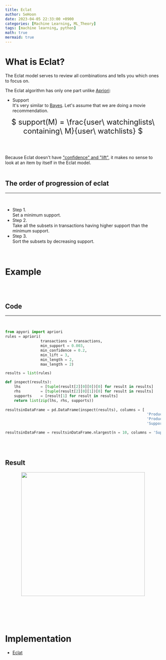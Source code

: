```yaml
---
title: Eclat
author: SeHoon
date: 2023-04-05 22:33:00 +0900
categories: [Machine Learning, ML_Theory]
tags: [machine learning, python]
math: true
mermaid: true
---
```


# What is Eclat?

The Eclat model serves to review all combinations and tells you which ones to focus on.<br>

The Eclat algorithm has only one part unlike [Apriori](https://csh970605.github.io/posts/Apriori/):

+ Support<br>
It's very similar to [Bayes](https://csh970605.github.io/posts/Naive_Bayes/). Let's assume that we are doing a movie recommendation.

<center>
<font size=5>

$ support(M) = \frac{user\ watchinglists\ containing\ M}{user\ watchlists} $
</font>
</center>
<br><br>

Because Eclat doesn't have ["confidence" and "lift"](https://csh970605.github.io/posts/Apriori/#what-is-apriori), it makes no sense to look at an item by itself in the Eclat model.
<br><br>

## The order of progression of eclat
---
<br>

+ Step 1.<br>
Set a minimum support.<br>
+ Step 2.<br>
Take all the subsets in transactions having higher support than the minimum support.<br>
+ Step 3.<br>
Sort the subsets by decreasing support.
<br><br><br>

# Example
<br><br>

## Code
---
<br>

```py
from apyori import apriori
rules = apriori(
                transactions = transactions, 
                min_support = 0.003, 
                min_confidence = 0.2, 
                min_lift = 3, 
                min_length = 2, 
                max_length = 2)

results = list(rules)

def inspect(results):
    lhs         = [tuple(result[2][0][0])[0] for result in results]
    rhs         = [tuple(result[2][0][1])[0] for result in results]
    supports    = [result[1] for result in results]
    return list(zip(lhs, rhs, supports))
    
resultsinDataFrame = pd.DataFrame(inspect(results), columns = [
                                                                'Product 1', 
                                                                'Product 2', 
                                                                'Support'])

resultsinDataFrame = resultsinDataFrame.nlargest(n = 10, columns = 'Support')                                                               
```
<br><br>

## Result

<center>
<img src="https://user-images.githubusercontent.com/28240052/230105866-7cc162a9-d3fb-4847-a97a-ceeb6497a06a.png" width=400>
</center>

<br><br><br><br>

# Implementation

+ [Eclat](https://github.com/csh970605/Machine-LearningA-Z/tree/main/Part%205%20-%20Association%20Rule%20Learning/Section%2029%20-%20Eclat/Python)